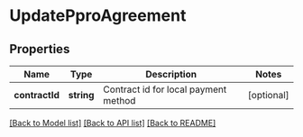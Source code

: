# UpdatePproAgreement

## Properties
Name | Type | Description | Notes
------------ | ------------- | ------------- | -------------
**contractId** | **string** | Contract id for local payment method | [optional] 

[[Back to Model list]](../../README.md#documentation-for-models) [[Back to API list]](../../README.md#documentation-for-api-endpoints) [[Back to README]](../../README.md)

